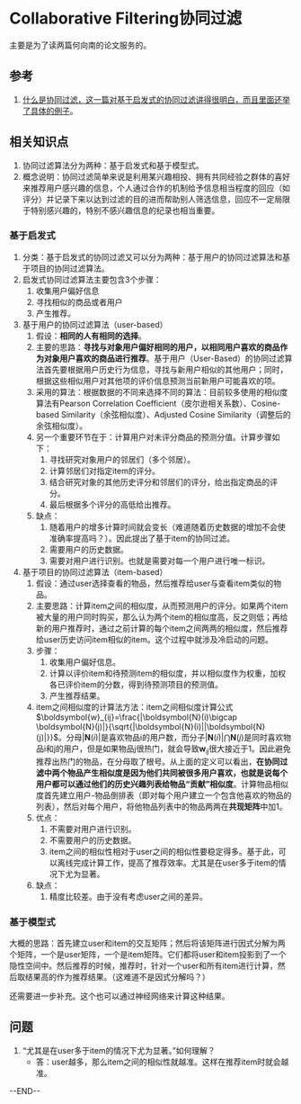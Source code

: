 # Collaborative Filtering协同过滤

主要是为了读两篇何向南的论文服务的。

## 参考

1. [什么是协同过滤，这一篇对基于启发式的协同过滤讲得很明白，而且里面还举了具体的例子](https://www.jianshu.com/p/5463ab162a58)。

## 相关知识点

1. 协同过滤算法分为两种：基于启发式和基于模型式。
2. 概念说明：协同过滤简单来说是利用某兴趣相投、拥有共同经验之群体的喜好来推荐用户感兴趣的信息，个人通过合作的机制给予信息相当程度的回应（如评分）并记录下来以达到过滤的目的进而帮助别人筛选信息，回应不一定局限于特别感兴趣的，特别不感兴趣信息的纪录也相当重要。

### 基于启发式

1. 分类：基于启发式的协同过滤又可以分为两种：基于用户的协同过滤算法和基于项目的协同过滤算法。
2. 启发式协同过滤算法主要包含3个步骤：
   1. 收集用户偏好信息
   2. 寻找相似的商品或者用户
   3. 产生推荐。
3. 基于用户的协同过滤算法（user-based）
   1. 假设：**相同的人有相同的选择**。
   2. 主要的思路：**寻找与对象用户偏好相同的用户，以相同用户喜欢的商品作为对象用户喜欢的商品进行推荐**。基于用户（User-Based）的协同过滤算法首先要根据用户历史行为信息，寻找与新用户相似的其他用户；同时，根据这些相似用户对其他项的评价信息预测当前新用户可能喜欢的项。
   3. 采用的算法：根据数据的不同来选择不同的算法：目前较多使用的相似度算法有Pearson Correlation Coefficient（皮尔逊相关系数）、Cosine-based Similarity（余弦相似度）、Adjusted Cosine Similarity（调整后的余弦相似度）。
   4. 另一个重要环节在于：计算用户对未评分商品的预测分值。计算步骤如下：
      1. 寻找研究对象用户的邻居们（多个邻居）。
      2. 计算邻居们对指定item的评分。
      3. 结合研究对象的其他历史评分和邻居们的评分，给出指定商品的评分。
      4. 最后根据多个评分的高低给出推荐。
   5. 缺点：
      1. 随着用户的增多计算时间就会变长（难道随着历史数据的增加不会使准确率提高吗？）。因此提出了基于item的协同过滤。
      2. 需要用户的历史数据。
      3. 需要对用户进行识别。也就是需要对每一个用户进行唯一标识。
4. 基于项目的协同过滤算法（item-based）
   1. 假设：通过user选择查看的物品，然后推荐给user与查看item类似的物品。
   2. 主要思路：计算item之间的相似度，从而预测用户的评分。如果两个item被大量的用户同时购买，那么认为两个item的相似度高，反之则低；再给新的用户推荐时，通过之前计算的每个item之间两两的相似度，然后推荐给user历史访问item相似的item。这个过程中就涉及冷启动的问题。
   3. 步骤：
      1. 收集用户偏好信息。
      2. 计算以评价item和待预测item的相似度，并以相似度作为权重，加权各已评价item的分数，得到待预测项目的预测值。
      3. 产生推荐结果。
   4. item之间相似度的计算法方法：item之间相似度计算公式$\boldsymbol{w}_{ij}=\frac{|\boldsymbol{N}(i)\bigcap \boldsymbol{N}(j)|}{\sqrt{|\boldsymbol{N}(i)||\boldsymbol{N}(j)|}}$。分母$|\boldsymbol{N}(i)|$是喜欢物品i的用户数，而分子$|\boldsymbol{N}(i)|\bigcap \boldsymbol{N}(j)$是同时喜欢物品i和j的用户，但是如果物品j很热门，就会导致$\boldsymbol{w}_{ij}$很大接近于1。因此避免推荐出热门的物品，在分母取了根号。从上面的定义可以看出，**在协同过滤中两个物品产生相似度是因为他们共同被很多用户喜欢，也就是说每个用户都可以通过他们的历史兴趣列表给物品“贡献”相似度**。计算物品相似度首先建立用户-物品倒排表（即对每个用户建立一个包含他喜欢的物品的列表），然后对每个用户，将他物品列表中的物品两两在**共现矩阵**中加1。
   5. 优点：
      1. 不需要对用户进行识别。
      2. 不需要用户的历史数据。
      3. item之间的相似性相对于user之间的相似性要稳定得多。基于此，可以离线完成计算工作，提高了推荐效率。尤其是在user多于item的情况下尤为显著。
   6. 缺点：
      1. 精度比较差。由于没有考虑user之间的差异。

### 基于模型式

大概的思路：首先建立user和item的交互矩阵；然后将该矩阵进行因式分解为两个矩阵，一个是user矩阵，一个是item矩阵。它们都将user和item投影到了一个隐性空间中。然后推荐的时候，推荐时，针对一个user和所有item进行计算，然后取结果高的作为推荐结果。（这难道不是因式分解吗？）

还需要进一步补充。这个也可以通过神经网络来计算这种结果。

## 问题

1. “尤其是在user多于item的情况下尤为显著。”如何理解？
    - 答：user越多，那么item之间的相似性就越准。这样在推荐item时就会越准。

--END--
